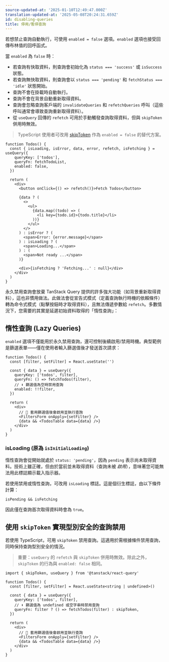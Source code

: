 ```yaml
---
source-updated-at: '2025-01-10T12:49:47.000Z'
translation-updated-at: '2025-05-08T20:24:31.659Z'
id: disabling-queries
title: 停用/暫停查詢
---
```


若想禁止查詢自動執行，可使用 `enabled = false` 選項。`enabled` 選項也接受回傳布林值的回呼函式。

當 `enabled` 為 `false` 時：

- 若查詢有快取資料，則查詢會初始化為 `status === 'success'` 或 `isSuccess` 狀態。
- 若查詢無快取資料，則查詢會以 `status === 'pending'` 和 `fetchStatus === 'idle'` 狀態開始。
- 查詢不會在掛載時自動執行。
- 查詢不會在背景自動重新取得資料。
- 查詢會忽略查詢客戶端的 `invalidateQueries` 和 `refetchQueries` 呼叫（這些呼叫通常會導致查詢重新取得資料）。
- 從 `useQuery` 回傳的 `refetch` 可用於手動觸發查詢取得資料，但與 `skipToken` 併用時無效。

> TypeScript 使用者可改用 [skipToken](#typesafe-disabling-of-queries-using-skiptoken) 作為 `enabled = false` 的替代方案。

[//]: # '範例'

```tsx
function Todos() {
  const { isLoading, isError, data, error, refetch, isFetching } = useQuery({
    queryKey: ['todos'],
    queryFn: fetchTodoList,
    enabled: false,
  })

  return (
    <div>
      <button onClick={() => refetch()}>Fetch Todos</button>

      {data ? (
        <>
          <ul>
            {data.map((todo) => (
              <li key={todo.id}>{todo.title}</li>
            ))}
          </ul>
        </>
      ) : isError ? (
        <span>Error: {error.message}</span>
      ) : isLoading ? (
        <span>Loading...</span>
      ) : (
        <span>Not ready ...</span>
      )}

      <div>{isFetching ? 'Fetching...' : null}</div>
    </div>
  )
}
```

[//]: # '範例'

永久禁用查詢會放棄 TanStack Query 提供的許多強大功能（如背景重新取得資料），這也非慣用做法。此做法會從宣告式模式（定義查詢執行時機的依賴條件）轉為命令式模式（點擊按鈕時才取得資料），且無法傳遞參數給 `refetch`。多數情況下，您需要的其實是延遲初始資料取得的「惰性查詢」：

## 惰性查詢 (Lazy Queries)

`enabled` 選項不僅能用於永久禁用查詢，還可控制後續啟用/禁用時機。典型範例是篩選表單——僅在使用者輸入篩選值後才發送首次請求：

[//]: # '範例2'

```tsx
function Todos() {
  const [filter, setFilter] = React.useState('')

  const { data } = useQuery({
    queryKey: ['todos', filter],
    queryFn: () => fetchTodos(filter),
    // ⬇️ 篩選值為空時禁用查詢
    enabled: !!filter,
  })

  return (
    <div>
      // 🚀 套用篩選值後會啟用並執行查詢
      <FiltersForm onApply={setFilter} />
      {data && <TodosTable data={data} />}
    </div>
  )
}
```

[//]: # '範例2'

### isLoading (原為 `isInitialLoading`)

惰性查詢會從開始就處於 `status: 'pending'`，因為 `pending` 表示尚未取得資料。技術上雖正確，但由於當前並未取得資料（查詢未被 _啟用_），意味著您可能無法用此標誌顯示載入指示器。

若使用禁用或惰性查詢，可改用 `isLoading` 標誌。這是個衍生標誌，由以下條件計算：

`isPending && isFetching`

因此僅在查詢首次取得資料時會為 `true`。

## 使用 `skipToken` 實現型別安全的查詢禁用

若使用 TypeScript，可用 `skipToken` 禁用查詢。這適用於需根據條件禁用查詢，同時保持查詢型別安全的情況。

> 重要：`useQuery` 的 `refetch` 與 `skipToken` 併用時無效。除此之外，`skipToken` 的行為與 `enabled: false` 相同。

[//]: # '範例3'

```tsx
import { skipToken, useQuery } from '@tanstack/react-query'

function Todos() {
  const [filter, setFilter] = React.useState<string | undefined>()

  const { data } = useQuery({
    queryKey: ['todos', filter],
    // ⬇️ 篩選值為 undefined 或空字串時禁用查詢
    queryFn: filter ? () => fetchTodos(filter) : skipToken,
  })

  return (
    <div>
      // 🚀 套用篩選值後會啟用並執行查詢
      <FiltersForm onApply={setFilter} />
      {data && <TodosTable data={data} />}
    </div>
  )
}
```

[//]: # '範例3'
